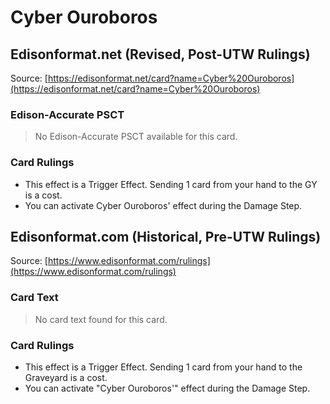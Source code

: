 # Cyber Ouroboros

## Edisonformat.net (Revised, Post-UTW Rulings)

Source: [https://edisonformat.net/card?name=Cyber%20Ouroboros](https://edisonformat.net/card?name=Cyber%20Ouroboros)

### Edison-Accurate PSCT

> No Edison-Accurate PSCT available for this card.

### Card Rulings

*   This effect is a Trigger Effect. Sending 1 card from your hand to the GY is a cost.
*   You can activate Cyber Ouroboros' effect during the Damage Step.


## Edisonformat.com (Historical, Pre-UTW Rulings)

Source: [https://www.edisonformat.com/rulings](https://www.edisonformat.com/rulings)

### Card Text

> No card text found for this card.

### Card Rulings

*   This effect is a Trigger Effect. Sending 1 card from your hand to the Graveyard is a cost.
*   You can activate "Cyber Ouroboros'" effect during the Damage Step.


